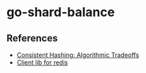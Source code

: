 # go-shard-balance




## References

- [Consistent Hashing: Algorithmic Tradeoffs](https://dgryski.medium.com/consistent-hashing-algorithmic-tradeoffs-ef6b8e2fcae8)
- [Client lib for redis](https://github.com/redis/go-redis/blob/21bd40a47e56e61c0598ea1bdf8e02e67d1aa651/ring.go#L28) 
